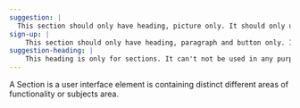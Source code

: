 ```yaml
---
suggestion: |
  This section should only have heading, picture only. It should only use homepage and it should navigate to different pages.
sign-up: |
    This section should only have heading, paragraph and button only. It should only use homepage and it should navigate to different pages.
suggestion-heading: |
    This heading is only for sections. It can't not be used in any purposes.
---
```


A Section is a user interface element is containing distinct different areas of functionality or subjects area.
